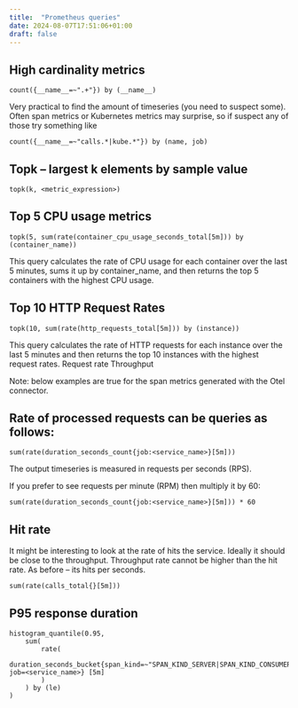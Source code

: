 ```yaml
---
title:  "Prometheus queries"
date: 2024-08-07T17:51:06+01:00
draft: false
---
```


## High cardinality metrics

```
count({__name__=~".+"}) by (__name__)
```

Very practical to find the amount of timeseries (you need to suspect some). Often span metrics or Kubernetes metrics may surprise, so if suspect any of those try something like

```
count({__name__=~"calls.*|kube.*"}) by (name, job)
```

## Topk – largest k elements by sample value

```
topk(k, <metric_expression>)
```

## Top 5 CPU usage metrics

```
topk(5, sum(rate(container_cpu_usage_seconds_total[5m])) by (container_name))
```

This query calculates the rate of CPU usage for each container over the last 5 minutes, sums it up by container_name, and then returns the top 5 containers with the highest CPU usage.

## Top 10 HTTP Request Rates

```
topk(10, sum(rate(http_requests_total[5m])) by (instance))
```

This query calculates the rate of HTTP requests for each instance over the last 5 minutes and then returns the top 10 instances with the highest request rates.
Request rate
Throughput

Note: below examples are true for the span metrics generated with the Otel connector.

## Rate of processed requests can be queries as follows:

```
sum(rate(duration_seconds_count{job:<service_name>}[5m]))
```

The output timeseries is measured in requests per seconds (RPS).

If you prefer to see requests per minute (RPM) then multiply it by 60:

```
sum(rate(duration_seconds_count{job:<service_name>}[5m])) * 60
```

## Hit rate

It might be interesting to look at the rate of hits the service. Ideally it should be close to the throughput. Throughput rate cannot be higher than the hit rate. As before – its hits per seconds.

```
sum(rate(calls_total{}[5m]))
```

## P95 response duration

```
histogram_quantile(0.95, 
    sum(
        rate(
            duration_seconds_bucket{span_kind=~"SPAN_KIND_SERVER|SPAN_KIND_CONSUMER", job=<service_name>} [5m]
        )
    ) by (le)
)
```